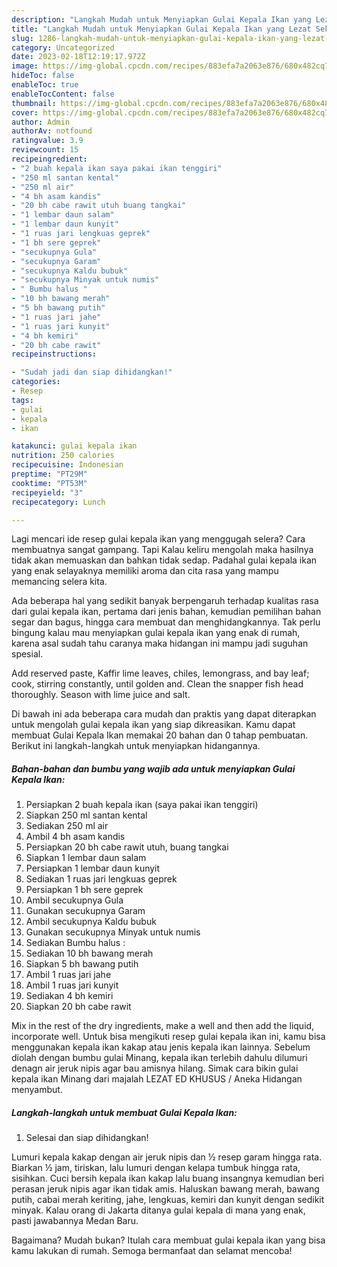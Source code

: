 ```yaml
---
description: "Langkah Mudah untuk Menyiapkan Gulai Kepala Ikan yang Lezat Sekali "
title: "Langkah Mudah untuk Menyiapkan Gulai Kepala Ikan yang Lezat Sekali "
slug: 1286-langkah-mudah-untuk-menyiapkan-gulai-kepala-ikan-yang-lezat-sekali
category: Uncategorized
date: 2023-02-18T12:19:17.972Z
image: https://img-global.cpcdn.com/recipes/883efa7a2063e876/680x482cq70/gulai-kepala-ikan-foto-resep-utama.jpg
hideToc: false
enableToc: true
enableTocContent: false
thumbnail: https://img-global.cpcdn.com/recipes/883efa7a2063e876/680x482cq70/gulai-kepala-ikan-foto-resep-utama.jpg
cover: https://img-global.cpcdn.com/recipes/883efa7a2063e876/680x482cq70/gulai-kepala-ikan-foto-resep-utama.jpg
author: Admin
authorAv: notfound
ratingvalue: 3.9
reviewcount: 15
recipeingredient:
- "2 buah kepala ikan saya pakai ikan tenggiri"
- "250 ml santan kental"
- "250 ml air"
- "4 bh asam kandis"
- "20 bh cabe rawit utuh buang tangkai"
- "1 lembar daun salam"
- "1 lembar daun kunyit"
- "1 ruas jari lengkuas geprek"
- "1 bh sere geprek"
- "secukupnya Gula"
- "secukupnya Garam"
- "secukupnya Kaldu bubuk"
- "secukupnya Minyak untuk numis"
- " Bumbu halus "
- "10 bh bawang merah"
- "5 bh bawang putih"
- "1 ruas jari jahe"
- "1 ruas jari kunyit"
- "4 bh kemiri"
- "20 bh cabe rawit"
recipeinstructions:

- "Sudah jadi dan siap dihidangkan!"
categories:
- Resep
tags:
- gulai
- kepala
- ikan

katakunci: gulai kepala ikan 
nutrition: 250 calories
recipecuisine: Indonesian
preptime: "PT29M"
cooktime: "PT53M"
recipeyield: "3"
recipecategory: Lunch

---
```



Lagi mencari ide resep gulai kepala ikan yang menggugah selera? Cara membuatnya sangat gampang. Tapi Kalau keliru mengolah maka hasilnya tidak akan memuaskan dan bahkan tidak sedap. Padahal gulai kepala ikan yang enak selayaknya memiliki aroma dan cita rasa yang mampu memancing selera kita.


Ada beberapa hal yang sedikit banyak berpengaruh terhadap kualitas rasa dari gulai kepala ikan, pertama dari jenis bahan, kemudian pemilihan bahan segar dan bagus, hingga cara membuat dan menghidangkannya. Tak perlu bingung kalau mau menyiapkan gulai kepala ikan yang enak di rumah, karena asal sudah tahu caranya maka hidangan ini mampu jadi suguhan spesial.

Add reserved paste, Kaffir lime leaves, chiles, lemongrass, and bay leaf; cook, stirring constantly, until golden and. Clean the snapper fish head thoroughly. Season with lime juice and salt.


Di bawah ini ada beberapa cara mudah dan praktis yang dapat diterapkan untuk mengolah gulai kepala ikan yang siap dikreasikan. Kamu dapat membuat Gulai Kepala Ikan memakai 20 bahan dan 0 tahap pembuatan. Berikut ini langkah-langkah untuk menyiapkan hidangannya.

<!--inarticleads1-->

##### Bahan-bahan dan bumbu yang wajib ada untuk menyiapkan Gulai Kepala Ikan:

1. Persiapkan 2 buah kepala ikan (saya pakai ikan tenggiri)
1. Siapkan 250 ml santan kental
1. Sediakan 250 ml air
1. Ambil 4 bh asam kandis
1. Persiapkan 20 bh cabe rawit utuh, buang tangkai
1. Siapkan 1 lembar daun salam
1. Persiapkan 1 lembar daun kunyit
1. Sediakan 1 ruas jari lengkuas geprek
1. Persiapkan 1 bh sere geprek
1. Ambil secukupnya Gula
1. Gunakan secukupnya Garam
1. Ambil secukupnya Kaldu bubuk
1. Gunakan secukupnya Minyak untuk numis
1. Sediakan  Bumbu halus :
1. Sediakan 10 bh bawang merah
1. Siapkan 5 bh bawang putih
1. Ambil 1 ruas jari jahe
1. Ambil 1 ruas jari kunyit
1. Sediakan 4 bh kemiri
1. Siapkan 20 bh cabe rawit


Mix in the rest of the dry ingredients, make a well and then add the liquid, incorporate well. Untuk bisa mengikuti resep gulai kepala ikan ini, kamu bisa menggunakan kepala ikan kakap atau jenis kepala ikan lainnya. Sebelum diolah dengan bumbu gulai Minang, kepala ikan terlebih dahulu dilumuri denagn air jeruk nipis agar bau amisnya hilang. Simak cara bikin gulai kepala ikan Minang dari majalah LEZAT ED KHUSUS / Aneka Hidangan menyambut. 

<!--inarticleads2-->

##### Langkah-langkah untuk membuat Gulai Kepala Ikan:


1. Selesai dan siap dihidangkan!

Lumuri kepala kakap dengan air jeruk nipis dan ½ resep garam hingga rata. Biarkan ½ jam, tiriskan, lalu lumuri dengan kelapa tumbuk hingga rata, sisihkan. Cuci bersih kepala ikan kakap lalu buang insangnya kemudian beri perasan jeruk nipis agar ikan tidak amis. Haluskan bawang merah, bawang putih, cabai merah keriting, jahe, lengkuas, kemiri dan kunyit dengan sedikit minyak. Kalau orang di Jakarta ditanya gulai kepala di mana yang enak, pasti jawabannya Medan Baru. 

Bagaimana? Mudah bukan? Itulah cara membuat gulai kepala ikan yang bisa kamu lakukan di rumah. Semoga bermanfaat dan selamat mencoba!
